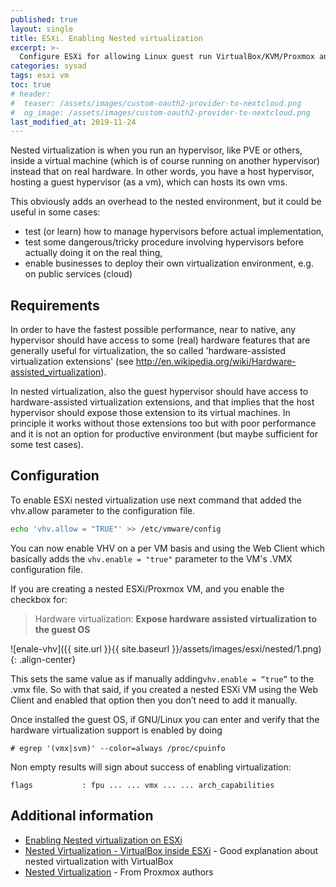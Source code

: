 ```yaml
---
published: true
layout: single
title: ESXi. Enabling Nested virtualization
excerpt: >-
  Configure ESXi for allowing Linux guest run VirtualBox/KVM/Proxmox and create a nested guests.
categories: sysad
tags: esxi vm
toc: true
# header:
#  teaser: /assets/images/custom-oauth2-provider-to-nextcloud.png
#  og_image: /assets/images/custom-oauth2-provider-to-nextcloud.png
last_modified_at: 2019-11-24
---
```


Nested virtualization is when you run an hypervisor, like PVE or others, inside a virtual machine
(which is of course running on another hypervisor) instead that on real hardware.
In other words, you have a host hypervisor, hosting a guest hypervisor (as a vm), which can hosts its own vms.

This obviously adds an overhead to the nested environment, but it could be useful in some cases:
* test (or learn) how to manage hypervisors before actual implementation,
* test some dangerous/tricky procedure involving hypervisors before actually doing it on the real thing,
* enable businesses to deploy their own virtualization environment, e.g. on public services (cloud)

## Requirements

In order to have the fastest possible performance, near to native, any hypervisor should have access to some (real) hardware features that are generally useful for virtualization, the so called 'hardware-assisted virtualization extensions' (see http://en.wikipedia.org/wiki/Hardware-assisted_virtualization).

In nested virtualization, also the guest hypervisor should have access to hardware-assisted virtualization extensions, and that implies that the host hypervisor should expose those extension to its virtual machines. In principle it works without those extensions too but with poor performance and it is not an option for productive environment (but maybe sufficient for some test cases).

## Configuration

To enable ESXi nested virtualization use next command that added the vhv.allow parameter to the configuration file.
```sh
echo 'vhv.allow = "TRUE"' >> /etc/vmware/config
```

You can now enable VHV on a per VM basis and using the Web Client which basically adds the `vhv.enable = "true"` parameter to the VM's .VMX configuration file.

If you are creating a nested ESXi/Proxmox VM, and you enable the checkbox for:

> Hardware virtualization: **Expose hardware assisted virtualization to the guest OS**

![enale-vhv]({{ site.url }}{{ site.baseurl }}/assets/images/esxi/nested/1.png){: .align-center}

This sets the same value as if manually adding ​`vhv.enable = “true”​` to the .vmx file. So with that said, if you created a nested ESXi VM using the Web Client and enabled that option then you don’t need to add it manually.

Once installed the guest OS, if GNU/Linux you can enter and verify that the hardware virtualization support is enabled by doing

```
# egrep '(vmx|svm)' --color=always /proc/cpuinfo
```

Non empty results will sign about success of enabling virtualization:
```
flags           : fpu ... ... vmx ... ... arch_capabilities
```

## Additional information

* [Enabling Nested virtualization on ESXi](https://www.virtuallyghetto.com/2012/08/how-to-enable-nested-esxi-other.html)
* [Nested Virtualization - VirtualBox inside ESXi](https://egustafson.github.io/post/esxi-nested-virtualbox/) -
  Good explanation about nested virtualization with VirtualBox
* [Nested Virtualization](https://pve.proxmox.com/wiki/Nested_Virtualization) -
  From Proxmox authors
